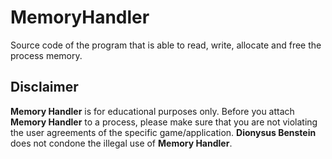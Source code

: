 # MemoryHandler
Source code of the program that is able to read, write, allocate and free the process memory.

## Disclaimer
<b>Memory Handler</b> is for educational purposes only. Before you attach <b>Memory Handler</b> to a process, please make sure that you are not violating the user agreements of the specific game/application. <b>Dionysus Benstein</b> does not condone the illegal use of <b>Memory Handler</b>.
